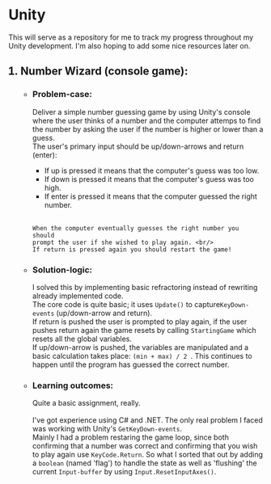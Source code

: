 <h1><b>Unity</b></h1>

This will serve as a repository for me to track my progress throughout my Unity development.
I'm also hoping to add some nice resources later on.

<ol>

<h2><li><b>Number Wizard (console game):</b></li></h2>

<ul>

<h3><li> Problem-case: </li></h3>
	Deliver a simple number guessing game by using Unity's console
	where the user thinks of a number and the 
	computer attemps to find the number by asking the user if the number is higher
	or lower than a guess.
	<br/>
	The user's primary input should be up/down-arrows and return (enter):
	<ul>
	<li>If up is pressed it means that the computer's guess was too low.</li>
	<li>If down is pressed it means that the computer's guess was too high.</li>
	<li>If enter is pressed it means that the computer guessed the right number.</li>
	</ul><br/>

	When the computer eventually guesses the right number you should
	prompt the user if she wished to play again. <br/>
	If return is pressed again you should restart the game!


<h3><li> Solution-logic: </li></h3>
	I solved this by implementing basic refractoring instead of rewriting
	already implemented code. <br/>
	The core code is quite basic; it uses <code>Update()</code> to 
	capture<code>KeyDown-events</code> (up/down-arrow and return).<br/>
	If return is pushed the user is prompted to play again,
	if the user pushes return again the game resets by calling
	<code>StartingGame</code> which resets all the global variables.<br/>
	If up/down-arrow is pushed, the variables are manipulated
	and a basic calculation takes place: <code>(min + max) / 2 </code>.
	This continues to happen until the program has guessed the correct number.
<h3><li> Learning outcomes: </li></h3>
	Quite a basic assignment, really. 
	<br/><br/>
	I've got experience using C# and .NET.
	The only real problem I faced was working with Unity's
	<code>GetKeyDown-events</code>.
	<br/>
	Mainly I had a problem restaring the game loop, since
	both confirming that a number was correct and 
	confirming that you wish to play again use
	<code>KeyCode.Return</code>.
	So what I sorted that out by adding a 
	<code>boolean</code> (named 'flag') to handle the state
	as well as 'flushing' the current <code>Input-buffer</code>
	by using <code>Input.ResetInputAxes()</code>.
</ul>

</ol>

